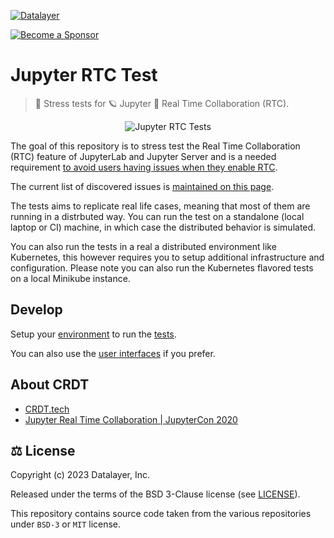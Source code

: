 [![Datalayer](https://assets.datalayer.design/datalayer-25.svg)](https://datalayer.io)

[![Become a Sponsor](https://img.shields.io/static/v1?label=Become%20a%20Sponsor&message=%E2%9D%A4&logo=GitHub&style=flat&color=1ABC9C)](https://github.com/sponsors/datalayer)

# Jupyter RTC Test

> 📶 Stress tests for 🪐 Jupyter 🔌 Real Time Collaboration (RTC).

<div align="center" style="text-align: center">
  <img alt="Jupyter RTC Tests" src="https://datalayer-jupyter-examples.s3.amazonaws.com/jupyter-rtc-test.gif" />
</div>


The goal of this repository is to stress test the Real Time Collaboration (RTC) feature of JupyterLab and Jupyter Server and is a needed requirement [to avoid users having issues when they enable RTC](./docs/why.md).

The current list of discovered issues is [maintained on this page](./docs/issues.md).

The tests aims to replicate real life cases, meaning that most of them are running in a distrbuted way. You can run the test on a standalone (local laptop or CI) machine, in which case the distributed behavior is simulated.

You can also run the tests in a real a distributed environment like Kubernetes, this however requires you to setup additional infrastructure and configuration. Please note you can also run the Kubernetes flavored tests on a local Minikube instance.
<!--
## Install

[Install](./docs/install.md) the tool directly from PyPI and [launch it](./docs/use.md) from the command line.
-->
## Develop

Setup your [environment](./docs/environment.md) to run the [tests](./docs/tests.md).

You can also use the [user interfaces](./docs/ui.md) if you prefer.

## About CRDT

- [CRDT.tech](https://crdt.tech)
- [Jupyter Real Time Collaboration | JupyterCon 2020](https://www.youtube.com/watch?v=G5CVtJIBE5I)

## ⚖️ License

Copyright (c) 2023 Datalayer, Inc.

Released under the terms of the BSD 3-Clause license (see [LICENSE](./LICENSE)).

This repository contains source code taken from the various repositories under `BSD-3` or `MIT` license. 
